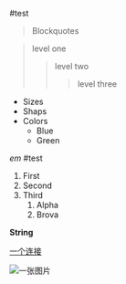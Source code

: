 #test
>Blockquotes

>level one
>
>>level two
>>
>>>level three

* Sizes
* Shaps
* Colors
    * Blue
    * Green

*em*
#test
1. First
2. Second
3. Third
   1. Alpha
   2. Brova


__String__


[一个连接](http://google.com)

![一张图片](/path/to/img.jpg)